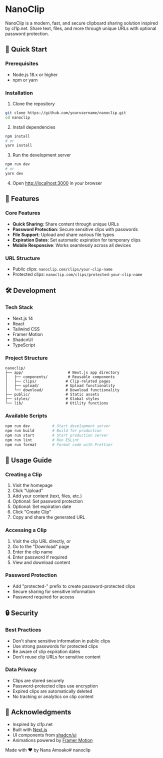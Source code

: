 # NanoClip

NanoClip is a modern, fast, and secure clipboard sharing solution inspired by cl1p.net. Share text, files, and more through unique URLs with optional password protection.

<!-- ![NanoClip Banner](path/to/banner-image.png) -->

## 🚀 Quick Start

### Prerequisites
- Node.js 18.x or higher
- npm or yarn

### Installation

1. Clone the repository
```bash
git clone https://github.com/yourusername/nanoclip.git
cd nanoclip
```

2. Install dependencies
```bash
npm install
# or
yarn install
```

3. Run the development server
```bash
npm run dev
# or
yarn dev
```

4. Open [http://localhost:3000](http://localhost:3000) in your browser

## 🎯 Features

### Core Features
- **Quick Sharing**: Share content through unique URLs
- **Password Protection**: Secure sensitive clips with passwords
- **File Support**: Upload and share various file types
- **Expiration Dates**: Set automatic expiration for temporary clips
- **Mobile Responsive**: Works seamlessly across all devices

### URL Structure
- Public clips: `nanoclip.com/clips/your-clip-name`
- Protected clips: `nanoclip.com/clips/protected-your-clip-name`

## 🛠️ Development

### Tech Stack
- Next.js 14
- React
- Tailwind CSS
- Framer Motion
- ShadcnUI
- TypeScript

### Project Structure
```
nanoclip/
├── app/                    # Next.js app directory
│   ├── components/         # Reusable components
│   ├── clips/             # Clip-related pages
│   ├── upload/            # Upload functionality
│   └── download/          # Download functionality
├── public/                # Static assets
├── styles/                # Global styles
└── lib/                   # Utility functions
```

### Available Scripts
```bash
npm run dev          # Start development server
npm run build        # Build for production
npm run start        # Start production server
npm run lint         # Run ESLint
npm run format       # Format code with Prettier
```

## 📝 Usage Guide

### Creating a Clip
1. Visit the homepage
2. Click "Upload"
3. Add your content (text, files, etc.)
4. Optional: Set password protection
5. Optional: Set expiration date
6. Click "Create Clip"
7. Copy and share the generated URL

### Accessing a Clip
1. Visit the clip URL directly, or
2. Go to the "Download" page
3. Enter the clip name
4. Enter password if required
5. View and download content

### Password Protection
- Add "protected-" prefix to create password-protected clips
- Secure sharing for sensitive information
- Password required for access

## 🔒 Security

### Best Practices
- Don't share sensitive information in public clips
- Use strong passwords for protected clips
- Be aware of clip expiration dates
- Don't reuse clip URLs for sensitive content

### Data Privacy
- Clips are stored securely
- Password-protected clips use encryption
- Expired clips are automatically deleted
- No tracking or analytics on clip content

## 🙏 Acknowledgments

- Inspired by cl1p.net
- Built with [Next.js](https://nextjs.org/)
- UI components from [shadcn/ui](https://ui.shadcn.com/)
- Animations powered by [Framer Motion](https://www.framer.com/motion/)

Made with ❤️ by Nana Amoako# nanoclip
